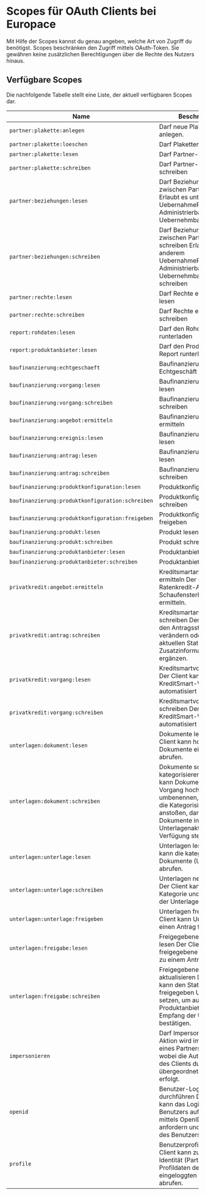 # Scopes für OAuth Clients bei Europace

Mit Hilfe der Scopes kannst du genau angeben, welche Art von Zugriff du benötigst. Scopes beschränken den Zugriff mittels OAuth-Token. Sie gewähren keine zusätzlichen Berechtigungen über die Rechte des Nutzers hinaus.

## Verfügbare Scopes

Die nachfolgende Tabelle stellt eine Liste, der aktuell verfügbaren Scopes dar.

| Name | Beschreibung  |
| --- | ---  |
| ` partner:plakette:anlegen ` |   Darf neue Plaketten anlegen.  |
| ` partner:plakette:loeschen ` |   Darf Plaketten löschen  |
| ` partner:plakette:lesen ` |   Darf Partner-Daten lesen  |
| ` partner:plakette:schreiben ` |   Darf Partner-Daten schreiben  |
| ` partner:beziehungen:lesen ` |   Darf Beziehungen zwischen Partnern lesen Erlaubt es unter anderem UebernahmeRecht, Administrierbare und Uebernehmbare abzurufen  |
| ` partner:beziehungen:schreiben ` |   Darf Beziehungen zwischen Partnern schreiben Erlaubt es unter anderem UebernahmeRecht, Administrierbare und Uebernehmbare zu schreiben  |
| ` partner:rechte:lesen ` |   Darf Rechte eines Partners lesen  |
| ` partner:rechte:schreiben ` |   Darf Rechte eines Partners schreiben  |
| ` report:rohdaten:lesen ` |   Darf den Rohdaten-Report runterladen  |
| ` report:produktanbieter:lesen ` |   Darf den Produktanbieter-Report runterladen  |
| ` baufinanzierung:echtgeschaeft ` |   Baufinanzierung-Echtgeschäft bearbeiten  |
| ` baufinanzierung:vorgang:lesen ` |   Baufinanzierungsvorgänge lesen  |
| ` baufinanzierung:vorgang:schreiben ` |   Baufinanzierungsvorgänge schreiben  |
| ` baufinanzierung:angebot:ermitteln ` |   Baufinanzierungsangebote ermitteln  |
| ` baufinanzierung:ereignis:lesen ` |   Baufinanzierungsereignisse lesen  |
| ` baufinanzierung:antrag:lesen ` |   Baufinanzierungsanträge lesen  |
| ` baufinanzierung:antrag:schreiben ` |   Baufinanzierungsanträge schreiben  |
| ` baufinanzierung:produktkonfiguration:lesen ` |   Produktkonfiguration lesen  |
| ` baufinanzierung:produktkonfiguration:schreiben ` |   Produktkonfiguration schreiben  |
| ` baufinanzierung:produktkonfiguration:freigeben ` |   Produktkonfiguration freigeben  |
| ` baufinanzierung:produkt:lesen ` |   Produkt lesen  |
| ` baufinanzierung:produkt:schreiben ` |   Produkt schreiben  |
| ` baufinanzierung:produktanbieter:lesen ` |   Produktanbieter lesen  |
| ` baufinanzierung:produktanbieter:schreiben ` |   Produktanbieter schreiben  |
| ` privatkredit:angebot:ermitteln ` |   Kreditsmartangebote ermitteln Der Client kann Ratenkredit-Angebote und Schaufensterkonditionen ermitteln.  |
| ` privatkredit:antrag:schreiben ` |   Kreditsmartanträge schreiben Der Client kann den Antragsstatus verändern oder den aktuellen Status um Zusatzinformationen ergänzen.  |
| ` privatkredit:vorgang:lesen ` |   Kreditsmartvorgänge lesen Der Client kann KreditSmart-Vorgänge automatisiert auslesen.  |
| ` privatkredit:vorgang:schreiben ` |   Kreditsmartvorgänge schreiben Der Client kann KreditSmart-Vorgänge automatisiert anlegen.  |
| ` unterlagen:dokument:lesen ` |   Dokumente lesen Der Client kann hochgeladene Dokumente eines Vorgangs abrufen.  |
| ` unterlagen:dokument:schreiben ` |   Dokumente schreiben und kategorisieren Der Client kann Dokumente zu einem Vorgang hochladen, umbenennen, löschen und die Kategorisierung anstoßen, damit die Dokumente in der Unterlagenakte zu Verfügung stehen.  |
| ` unterlagen:unterlage:lesen ` |   Unterlagen lesen Der Client kann die kategorisierten Dokumente (Unterlagen) abrufen.  |
| ` unterlagen:unterlage:schreiben ` |   Unterlagen neu zuordnen Der Client kann die Kategorie und den Bezug der Unterlagen ändern.  |
| ` unterlagen:unterlage:freigeben ` |   Unterlagen freigeben Der Client kann Unterlagen für einen Antrag freigeben.  |
| ` unterlagen:freigabe:lesen ` |   Freigegebene Unterlagen lesen Der Client kann freigegebene Unterlagen zu einem Antrag abrufen  |
| ` unterlagen:freigabe:schreiben ` |   Freigegebene Unterlagen aktualisieren Der Client kann den Status einer freigegeben Unterlagen setzen, um aus Produktanbietersicht den Empfang der Unterlagen zu bestätigen.  |
| ` impersonieren ` |   Darf Impersonieren Eine Aktion wird im Namen eines Partners ausgeführt wobei die Autorisierung des Clients durch einen übergeordneten Partner erfolgt.  |
| ` openid ` |   Benutzer-Login durchführen Der Client kann das Login des Benutzers auf der Plattform mittels OpenID Connect anfordern und die Identität des Benutzers abrufen.  |
| ` profile ` |   Benutzerprofil lesen Der Client kann zusätzlich zur Identität (Partner ID) Profildaten des eingeloggten Benutzers abrufen.  |
